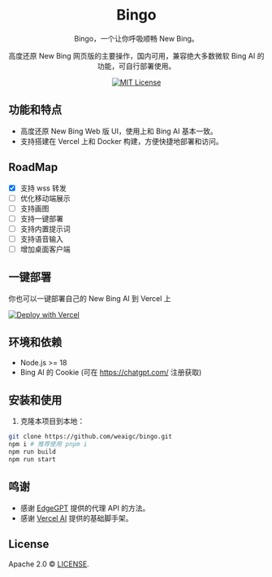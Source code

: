 <div align="center">

# Bingo 

Bingo，一个让你呼吸顺畅 New Bing。

高度还原 New Bing 网页版的主要操作，国内可用，兼容绝大多数微软 Bing AI 的功能，可自行部署使用。

[![MIT License](https://img.shields.io/badge/license-MIT-97c50f)](https://github.com/weaigc/bingo/blob/main/license)

</div>


## 功能和特点

- 高度还原 New Bing Web 版 UI，使用上和 Bing AI 基本一致。
- 支持搭建在 Vercel 上和 Docker 构建，方便快捷地部署和访问。

## RoadMap

 - [x] 支持 wss 转发
 - [ ] 优化移动端展示
 - [ ] 支持画图
 - [ ] 支持一键部署
 - [ ] 支持内置提示词
 - [ ] 支持语音输入
 - [ ] 增加桌面客户端

## 一键部署
你也可以一键部署自己的 New Bing AI 到 Vercel 上 

[![Deploy with Vercel](https://vercel.com/button)](https://vercel.com/new/clone?demo-title=New+Bing+AI&project-name=bingo&repository-name=bingo&repository-url=https%3A%2F%2Fgithub.com%2Fweaigc%2Fbingo&from=templates&skippable-integrations=1&env=BING_COOKIE%2CBING_UA&teamCreateStatus=hidden)


## 环境和依赖

- Node.js >= 18
- Bing AI 的 Cookie (可在 https://chatgpt.com/ 注册获取)

## 安装和使用

1. 克隆本项目到本地：

```bash
git clone https://github.com/weaigc/bingo.git
npm i # 推荐使用 pnpm i
npm run build
npm run start
```

## 鸣谢
 - 感谢 [EdgeGPT](https://github.com/acheong08/EdgeGPT) 提供的代理 API 的方法。
 - 感谢 [Vercel AI](https://github.com/vercel-labs/ai-chatbot) 提供的基础脚手架。

## License

Apache 2.0 © [LICENSE](https://github.com/weaigc/bingo/blob/main/LICENSE).


